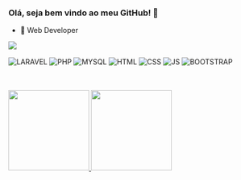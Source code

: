 ### Olá, seja bem vindo ao meu GitHub! 👋

- 🔭 Web Developer

[<img src="https://img.shields.io/badge/WhatsApp-25D366?style=for-the-badge&logo=whatsapp&logoColor=white">](http://wa.me/5574988087109) 

<div style="display: inline_block">
  <img align="center" alt="LARAVEL" src="https://img.shields.io/badge/Laravel-FF2D20?style=for-the-badge&logo=laravel&logoColor=white">
  <img align="center" alt="PHP" src="https://img.shields.io/badge/PHP-777BB4?style=for-the-badge&logo=php&logoColor=white">
  <img align="center" alt="MYSQL" src="https://img.shields.io/badge/MySQL-FFFF99?style=for-the-badge&logo=mysql&logoColor=black">
  <img align="center" alt="HTML" src="https://img.shields.io/badge/HTML5-E34F26?style=for-the-badge&logo=html5&logoColor=white">
  <img align="center" alt="CSS" src="https://img.shields.io/badge/CSS3-1572B6?style=for-the-badge&logo=css3&logoColor=white">
  <img align="center" alt="JS" src="https://img.shields.io/badge/JavaScript-323330?style=for-the-badge&logo=javascript&logoColor=F7DF1Ee">
  <img align="center" alt="BOOTSTRAP" src="https://img.shields.io/badge/Bootstrap-563D7C?style=for-the-badge&logo=bootstrap&logoColor=white">
</div><br>
<br>

<p align="left">
<a href="https://github.com/jorgejuniordev">
  <img height="160em" src="https://github-readme-stats.vercel.app/api?username=jorgejuniordev&show_icons=true&theme=dark"/>
  <img height="160em" src="https://github-readme-stats.vercel.app/api/top-langs/?username=jorgejuniordev&layout=compact&theme=dark"/>
</a>
</p>
